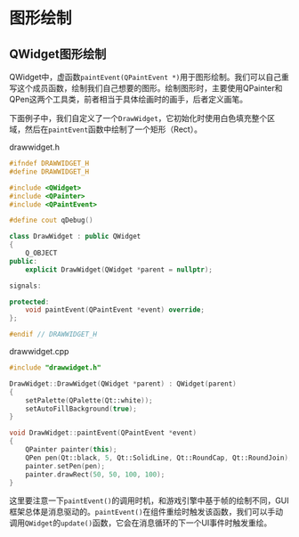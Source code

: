 # 图形绘制

## QWidget图形绘制

QWidget中，虚函数`paintEvent(QPaintEvent *)`用于图形绘制。我们可以自己重写这个成员函数，绘制我们自己想要的图形。绘制图形时，主要使用QPainter和QPen这两个工具类，前者相当于具体绘画时的画手，后者定义画笔。

下面例子中，我们自定义了一个`DrawWidget`，它初始化时使用白色填充整个区域，然后在`paintEvent`函数中绘制了一个矩形（Rect）。

drawwidget.h
```cpp
#ifndef DRAWWIDGET_H
#define DRAWWIDGET_H

#include <QWidget>
#include <QPainter>
#include <QPaintEvent>

#define cout qDebug()

class DrawWidget : public QWidget
{
    Q_OBJECT
public:
    explicit DrawWidget(QWidget *parent = nullptr);

signals:

protected:
    void paintEvent(QPaintEvent *event) override;
};

#endif // DRAWWIDGET_H
```

drawwidget.cpp
```cpp
#include "drawwidget.h"

DrawWidget::DrawWidget(QWidget *parent) : QWidget(parent)
{
    setPalette(QPalette(Qt::white));
    setAutoFillBackground(true);
}

void DrawWidget::paintEvent(QPaintEvent *event)
{
    QPainter painter(this);
    QPen pen(Qt::black, 5, Qt::SolidLine, Qt::RoundCap, Qt::RoundJoin);
    painter.setPen(pen);
    painter.drawRect(50, 50, 100, 100);
}
```

这里要注意一下`paintEvent()`的调用时机，和游戏引擎中基于帧的绘制不同，GUI框架总体是消息驱动的。`paintEvent()`在组件重绘时触发该函数，我们可以手动调用`QWidget`的`update()`函数，它会在消息循环的下一个UI事件时触发重绘。
